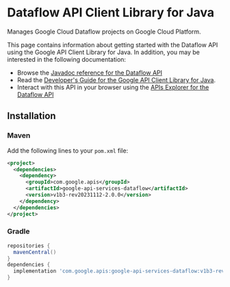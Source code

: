 # Dataflow API Client Library for Java

Manages Google Cloud Dataflow projects on Google Cloud Platform.

This page contains information about getting started with the Dataflow API
using the Google API Client Library for Java. In addition, you may be interested
in the following documentation:

* Browse the [Javadoc reference for the Dataflow API][javadoc]
* Read the [Developer's Guide for the Google API Client Library for Java][google-api-client].
* Interact with this API in your browser using the [APIs Explorer for the Dataflow API][api-explorer]

## Installation

### Maven

Add the following lines to your `pom.xml` file:

```xml
<project>
  <dependencies>
    <dependency>
      <groupId>com.google.apis</groupId>
      <artifactId>google-api-services-dataflow</artifactId>
      <version>v1b3-rev20231112-2.0.0</version>
    </dependency>
  </dependencies>
</project>
```

### Gradle

```gradle
repositories {
  mavenCentral()
}
dependencies {
  implementation 'com.google.apis:google-api-services-dataflow:v1b3-rev20231112-2.0.0'
}
```

[javadoc]: https://googleapis.dev/java/google-api-services-dataflow/latest/index.html
[google-api-client]: https://github.com/googleapis/google-api-java-client/
[api-explorer]: https://developers.google.com/apis-explorer/#p/dataflow/v1/
